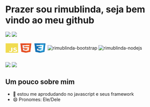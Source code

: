 # Prazer sou rimublinda, seja bem vindo ao meu github

<div>
    <img height="100rem" src="https://github-readme-stats.vercel.app/api?username=rimublinda&show_icons=true&theme=radical">
    <img height="100rem" src="https://github-readme-stats.vercel.app/api/top-langs/?username=rimublinda&layout=pie">
</div>

<div style="display: inline_block !important"><br>
  <img align="center" alt="rimublinda-Js" height="30" width="40" src="https://raw.githubusercontent.com/devicons/devicon/master/icons/javascript/javascript-plain.svg">
  <img align="center" alt="rimublinda-HTML" height="30" width="40" src="https://raw.githubusercontent.com/devicons/devicon/master/icons/html5/html5-original.svg">
  <img align="center" alt="rimublinda-CSS" height="30" width="40" src="https://raw.githubusercontent.com/devicons/devicon/master/icons/css3/css3-original.svg">
  <img align="center" alt="rimublinda-bootstrap" height="30" width="40" src="https://cdn.jsdelivr.net/gh/devicons/devicon/icons/bootstrap/bootstrap-original.svg">
  <img align="center" alt="rimublinda-nodejs" height="30" width="40" src="https://cdn.jsdelivr.net/gh/devicons/devicon/icons/nodejs/nodejs-original.svg">
</div>

##

<div> 
  <a href="https://instagram.com/lucastoni0101" target="_blank"><img src="https://img.shields.io/badge/-Instagram-%23E4405F?style=for-the-badge&logo=instagram&logoColor=white" target="_blank"></a>
  <a href = "mailto:lstr0209@gmail.com"><img src="https://img.shields.io/badge/-Gmail-%23333?style=for-the-badge&logo=gmail&logoColor=white" target="_blank"></a>
</div>

  ## Um pouco sobre mim
  - 🌱 estou me aprodudando no javascript e seus framework
- 😄 Pronomes: Ele/Dele
